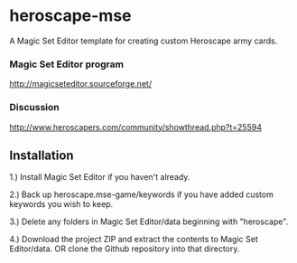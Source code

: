 heroscape-mse
=============

A Magic Set Editor template for creating custom Heroscape army cards.

### Magic Set Editor program

http://magicseteditor.sourceforge.net/

### Discussion

http://www.heroscapers.com/community/showthread.php?t=25594

## Installation

1.) Install Magic Set Editor if you haven't already.

2.) Back up heroscape.mse-game/keywords if you have added custom keywords you wish to keep.

3.) Delete any folders in Magic Set Editor/data beginning with "heroscape".

4.) Download the project ZIP and extract the contents to Magic Set Editor/data. OR clone the Github repository into that directory.
